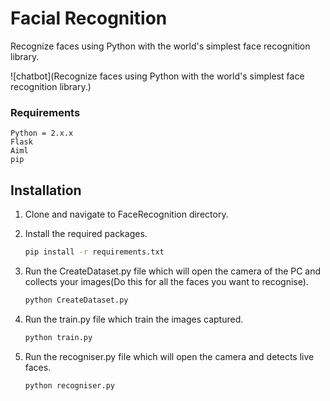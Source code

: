# Facial Recognition
Recognize faces using Python with the world's simplest face recognition library.

![chatbot](Recognize faces using Python with the world's simplest face recognition library.)

### Requirements
    Python = 2.x.x
    Flask
    Aiml
    pip

## Installation

1. Clone and navigate to FaceRecognition directory.

2. Install the required packages.
    ```bash
    pip install -r requirements.txt
    ```

3. Run the CreateDataset.py file which will open the camera of the PC and collects your images(Do this for all the faces you want to recognise).
    ```bash
    python CreateDataset.py
    ```
4. Run the train.py file which train the images captured.
    ```bash
    python train.py
    ```
5. Run the recogniser.py file which will open the camera and detects live faces.
    ```bash
    python recogniser.py
    ```
